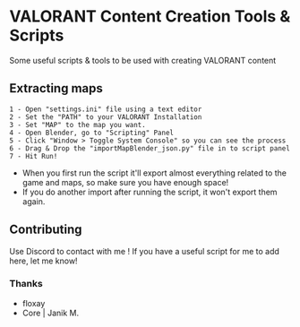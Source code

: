 # VALORANT Content Creation Tools & Scripts

Some useful scripts & tools to be used with creating VALORANT content

## Extracting maps

    1 - Open "settings.ini" file using a text editor
    2 - Set the "PATH" to your VALORANT Installation
    3 - Set "MAP" to the map you want.
    4 - Open Blender, go to "Scripting" Panel
    5 - Click "Window > Toggle System Console" so you can see the process
    6 - Drag & Drop the "importMapBlender_json.py" file in to script panel
    7 - Hit Run!

- When you first run the script it'll export almost everything related to the game and maps, so make sure you have enough space!
- If you do another import after running the script, it won't export them again.


## Contributing
Use Discord to contact with me ! If you have a useful script for me to add here, let me know!

### Thanks
- floxay
- Core | Janik M.